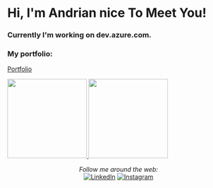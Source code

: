# Hi, I'm Andrian nice To Meet You!
### Currently I'm working on dev.azure.com. 

### My portfolio:
<a href="https://andrian17.github.io/">Portfolio</a>

<p align="left">
<a href="https://github.com/Andrian17">
  <img height="180em" src="https://github-readme-stats.vercel.app/api?username=Andrian17&show_icons=true&theme=transparent">
  <img height="180em" src="https://github-readme-stats-eight-theta.vercel.app/api/top-langs/?username=Andrian17&layout=compact&langs_count=8&theme=algolia"/>
</a>
</p>

<div align="center">
  <i>Follow me around the web:</i><br>
  <a href="https://www.linkedin.com/in/andrian-andrian-9723051a8/" target="_blank"><img src="https://img.shields.io/badge/LinkedIn-%230077B5.svg?&style=flat-square&logo=linkedin&logoColor=white" alt="LinkedIn"></a>
  <a href="https://www.instagram.com/andriancimen/?hl=id" target="_blank"><img src="https://img.shields.io/badge/Instagram-%23E4405F.svg?&style=flat-square&logo=instagram&logoColor=white" alt="Instagram"></a>
<div>
  
